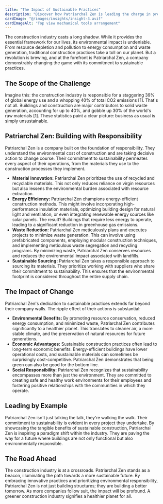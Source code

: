```yaml
---
title: "The Impact of Sustainable Practices"
description: "Discover how Patriarchal Zen is leading the charge in promoting sustainability within the construction industry"
cardImage: "@/images/insights/insight-3.avif"
cardImageAlt: "Top view mechanical tools arrangement"
---
```


The construction industry casts a long shadow.  While it provides the essential framework for our lives, its environmental impact is undeniable. From resource depletion and pollution to energy consumption and waste generation, traditional construction practices take a toll on our planet. But a revolution is brewing, and at the forefront is Patriarchal Zen, a company demonstrably changing the game with its commitment to sustainable practices.

## The Scope of the Challenge

Imagine this: the construction industry is responsible for a staggering 36% of global energy use and a whopping 40% of total CO2 emissions [1].  That's not all.  Buildings and construction are major contributors to solid waste generation, accounting for up to 40%, and gobble up 30% of the world's raw materials [1]. These statistics paint a clear picture: business as usual is simply unsustainable.

## Patriarchal Zen: Building with Responsibility

Patriarchal Zen is a company built on the foundation of responsibility. They understand the environmental cost of construction and are taking decisive action to change course. Their commitment to sustainability permeates every aspect of their operations, from the materials they use to the construction processes they implement.

* **Material Innovation:** Patriarchal Zen prioritizes the use of recycled and recyclable materials. This not only reduces reliance on virgin resources but also lessens the environmental burden associated with resource extraction. 
* **Energy Efficiency:**  Patriarchal Zen champions energy-efficient construction methods.  This might involve incorporating high-performance insulation materials, optimizing building design for natural light and ventilation, or even integrating renewable energy sources like solar panels.  The result?  Buildings that require less energy to operate, leading to a significant reduction in greenhouse gas emissions.
* **Waste Reduction:**  Patriarchal Zen meticulously plans and executes projects to minimize waste generation.  This can involve using prefabricated components, employing modular construction techniques, and implementing meticulous waste segregation and recycling programs.  By minimizing waste, Patriarchal Zen conserves resources and reduces the environmental impact associated with landfills.
* **Sustainable Sourcing:**  Patriarchal Zen takes a responsible approach to sourcing its materials.  They prioritize working with suppliers who share their commitment to sustainability.  This ensures that the environmental footprint is considered throughout the entire supply chain.

## The Impact of Change

Patriarchal Zen's dedication to sustainable practices extends far beyond their company walls.  The ripple effect of their actions is substantial:

* **Environmental Benefits:**  By promoting resource conservation, reduced energy consumption, and minimized waste, Patriarchal Zen contributes significantly to a healthier planet.  This translates to cleaner air, a more stable climate, and the preservation of natural resources for future generations. 
* **Economic Advantages:**  Sustainable construction practices often lead to long-term economic benefits.  Energy-efficient buildings have lower operational costs, and sustainable materials can sometimes be surprisingly cost-competitive.  Patriarchal Zen demonstrates that being green can also be good for the bottom line.
* **Social Responsibility:**  Patriarchal Zen recognizes that sustainability encompasses more than just the environment.  They are committed to creating safe and healthy work environments for their employees and fostering positive relationships with the communities in which they operate.

## Leading by Example

Patriarchal Zen isn't just talking the talk, they're walking the walk. Their commitment to sustainability is evident in every project they undertake.  By showcasing the tangible benefits of sustainable construction, Patriarchal Zen is inspiring a paradigm shift within the industry.  They are paving the way for a future where buildings are not only functional but also environmentally responsible.

## The Road Ahead

The construction industry is at a crossroads.  Patriarchal Zen stands as a beacon, illuminating the path towards a more sustainable future.  By embracing innovative practices and prioritizing environmental responsibility, Patriarchal Zen is not just building structures; they are building a better tomorrow.  As more companies follow suit, the impact will be profound. A greener construction industry signifies a healthier planet for all. 

